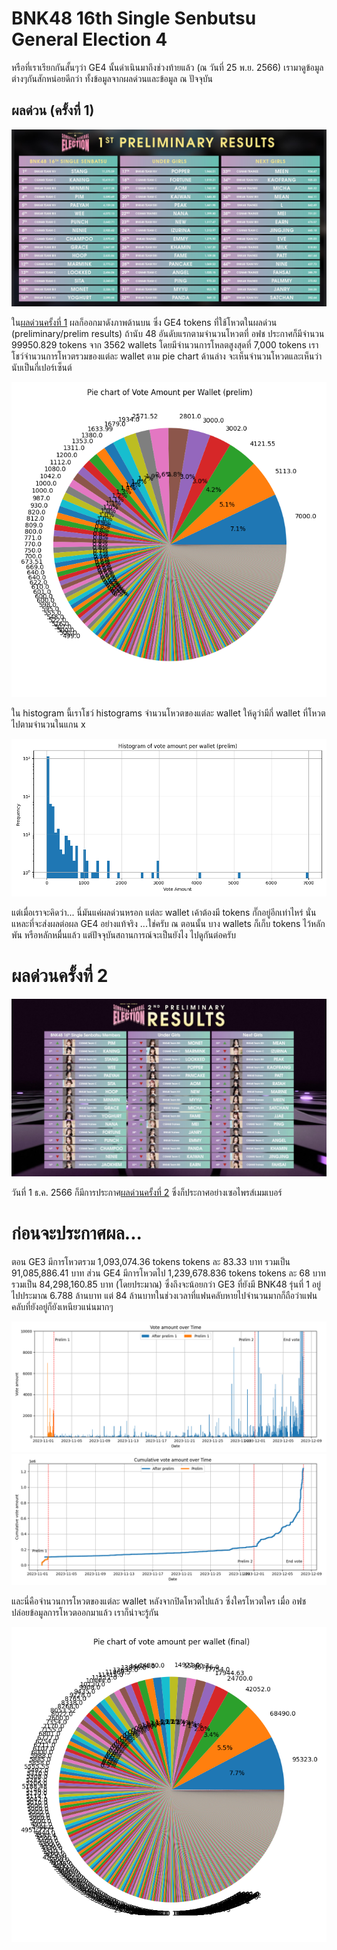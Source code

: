 # BNK48 16th Single Senbutsu General Election 4

หรือที่เราเรียกกันสั้นๆว่า GE4 นั้นดำเนินมาถึงช่วงท้ายแล้ว (ณ วันที่ 25 พ.ย. 2566) เรามาดูข้อมูลต่างๆกันสักหน่อยดีกว่า ทั้งข้อมูลจากผลด่วนและข้อมูล ณ ปัจจุบัน

## ผลด่วน (ครั้งที่ 1)

![ผลด่วนครั้งที่ 1](/docs/assets/images/GE4_prelim.jpg)

ใน[ผลด่วนครั้งที่ 1](https://www.facebook.com/photo.php?fbid=920875399397107&set=pb.100044239668761.-2207520000&type=3) ผลก็ออกมาดังภาพด้านบน ซึ่ง GE4 tokens ที่ใช้โหวตในผลด่วน (preliminary/prelim results) ถ้านับ 48 อันดับแรกตามจำนวนโหวตที่ อฟช ประกาศก็มีจำนวน 99950.829 tokens จาก 3562 wallets โดยมีจำนวนการโหลตสูงสุดที่ 7,000 tokens เราโชว์จำนวนการโหวตรวมของแต่ละ wallet ตาม pie chart ด้านล่าง จะเห็นจำนวนโหวตและเห็นว่านับเป็นกี่เปอร์เซ็นต์

![pie chart prelim](/docs/assets/images/piechart_wallet_prelim.png)

ใน histogram นี้เราโชว์ histograms จำนวนโหวตของแต่ละ wallet ให้ดูว่ามีกี่ wallet ที่โหวตไปตามจำนวนในแกน x

![histograms prelim](/docs/assets/images/histogram_prelim.png)

แต่เมื่อเราจะคิดว่า... นี่มันแค่ผลด่วนหรอก แต่ละ wallet เค้าต้องมี tokens กั๊กอยู่อีกเท่าไหร่ นั่นแหละที่จะส่งผลต่อผล GE4 อย่างแท้จริง ...ใช่ครับ ณ ตอนนั้น บาง wallets ก็เก็บ tokens ไว้หลักพัน หรือหลักหมื่นแล้ว แต่ปัจจุบันสถานการณ์จะเป็นยังไง ไปดูกันต่อครับ

# ผลด่วนครั้งที่ 2

![prelim results 2](/docs/assets/images/GE4_prelim_2.jpg)

วันที่ 1 ธ.ค. 2566 ก็มีการประกาศ[ผลด่วนครั้งที่ 2](https://www.facebook.com/photo/?fbid=920875399397107&set=a.331457648338888) ซึ่งก็ประกาศอย่างเซอไพรส์เมมเบอร์ 

# ก่อนจะประกาศผล...

ตอน GE3 มีการโหวตรวม 1,093,074.36 tokens tokens ละ 83.33 บาท รวมเป็น 91,085,886.41 บาท ส่วน GE4 มีการโหวตไป  1,239,678.836 tokens tokens ละ 68 บาท รวมเป็น 84,298,160.85 บาท (โดยประมาณ) ซึ่งถึงจะน้อยกว่า GE3 ที่ยังมี BNK48 รุ่นที่ 1 อยู่ไปประมาณ 6.788 ล้านบาท แต่ 84 ล้านบาทในช่วงเวลาที่แฟนคลับหายไปจำนวนมากก็ถือว่าแฟนคลับที่ยังอยู่ก็ยังเหนียวแน่นมากๆ

![votes over time](docs/assets/images/GE4_transfer_amount.png)
![cumulative votes over time](docs/assets/images/GE4_cumulative_vote.png)

และนี่คือจำนวนการโหวตของแต่ละ wallet หลังจากปิดโหวตไปแล้ว ซึ่งใครโหวตใคร เมื่อ อฟช ปล่อยข้อมูลการโหวตออกมาแล้ว เราก็น่าจะรู้กัน

![pie chart now](docs/assets/images/piechart_vote_wallet_final.png)


